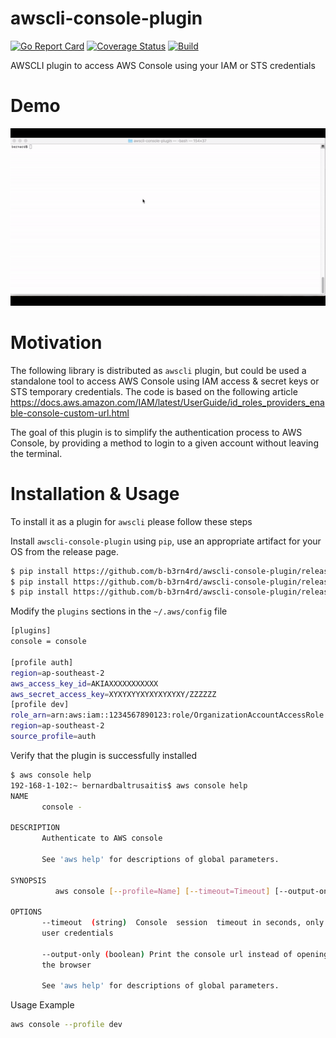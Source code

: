 # awscli-console-plugin 
[![Go Report Card](https://goreportcard.com/badge/github.com/b-b3rn4rd/awscli-console-plugin)](https://goreportcard.com/report/github.com/b-b3rn4rd/awscli-console-plugin) 
[![Coverage Status](https://coveralls.io/repos/github/b-b3rn4rd/awscli-console-plugin/badge.svg?branch=master)](https://coveralls.io/github/b-b3rn4rd/awscli-console-plugin?branch=master)
[![Build](https://github.com/b-b3rn4rd/awscli-console-plugin/workflows/Go/badge.svg)](https://github.com/b-b3rn4rd/awscli-console-plugin/actions?query=workflow%3AGo+branch%3Amaster)

AWSCLI plugin to access AWS Console using your IAM or STS credentials

# Demo
![awscli-console-plugin demo](console.gif)
# Motivation
The following library is distributed as `awscli` plugin, but could be used a standalone tool to access AWS Console
using IAM access & secret keys or STS temporary credentials.
The code is based on the following article https://docs.aws.amazon.com/IAM/latest/UserGuide/id_roles_providers_enable-console-custom-url.html

The goal of this plugin is to simplify the authentication process to AWS Console, by providing a method to login to a given account without leaving the terminal.

# Installation & Usage
To install it as a plugin for `awscli` please follow these steps

Install `awscli-console-plugin` using `pip`, use an appropriate artifact for your OS from the release page. 
```bash
$ pip install https://github.com/b-b3rn4rd/awscli-console-plugin/releases/download/1.0.0/awscli-console-plugin_1.0.0_Darwin_x86_64.zip # MacOS
$ pip install https://github.com/b-b3rn4rd/awscli-console-plugin/releases/download/1.0.0/awscli-console-plugin_1.0.0_Linux_x86_64.zip # Linux
$ pip install https://github.com/b-b3rn4rd/awscli-console-plugin/releases/download/1.0.0/awscli-console-plugin_1.0.0_Windows_x86_64.zip # Windows
```

Modify the `plugins` sections in the `~/.aws/config` file
```bash
[plugins]
console = console

[profile auth]
region=ap-southeast-2
aws_access_key_id=AKIAXXXXXXXXXXX
aws_secret_access_key=XYXYXYYXYXYXYXYXY/ZZZZZZ
[profile dev]
role_arn=arn:aws:iam::1234567890123:role/OrganizationAccountAccessRole
region=ap-southeast-2
source_profile=auth
```

Verify that the plugin is successfully installed
```bash
$ aws console help
192-168-1-102:~ bernardbaltrusaitis$ aws console help
NAME
       console -

DESCRIPTION
       Authenticate to AWS console

       See 'aws help' for descriptions of global parameters.

SYNOPSIS
          aws console [--profile=Name] [--timeout=Timeout] [--output-only=true|false]

OPTIONS
       --timeout  (string)  Console  session  timeout in seconds, only for IAM
       user credentials

       --output-only (boolean) Print the console url instead of opening it  in
       the browser

       See 'aws help' for descriptions of global parameters.
```

Usage Example
```bash
aws console --profile dev
```